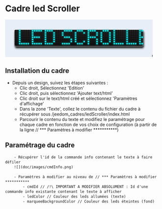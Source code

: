 # Cadre led Scroller

![](doc/images/ledScroller.png)

## Installation du cadre

- Depuis un design, suivez les étapes suivantes :
	- Clic droit, Sélectionnez 'Edition'
	- Clic droit, puis sélectionnez 'Ajouter text/html'
	- Clic droit sur le text/html créé et sélectionnez 'Paramètres d'affichage'
	- Dans la zone 'Texte', collez le contenu du fichier du cadre à récupérer sous /jeedom_cadres/ledScroller/index.html
	- Parcourir le contenu du texte et modifiez le paramétrage pour chaque cadre en fonction de vos choix de configuration (à partir de la ligne // *** Paramètres à modifier ***********)
	
	
## Paramétrage du cadre

		- Récupérer l'id de la commande info contenant le texte à faire défiler
		![](doc/images/cmdInfo.png)

		- Paramètres à modifier au niveau de // *** Paramètres à modifier ***********
			- cmdId // /!\ IMPORTANT A MODIFIER ABSOLUMENT : Id d'une commande info existante contenant le texte à afficher
			- ledColor // Couleur des leds allumées (texte)
			- marqueeBackgroundColor // Couleur des leds éteintes (fond)
	
